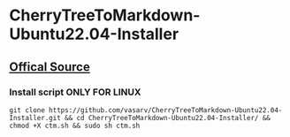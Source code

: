 # CherryTreeToMarkdown-Ubuntu22.04-Installer
## [Offical Source](https://gitlab.com/kibley/cherrytreetomarkdown)
### Install script ONLY FOR LINUX
  
    git clone https://github.com/vasarv/CherryTreeToMarkdown-Ubuntu22.04-Installer.git && cd CherryTreeToMarkdown-Ubuntu22.04-Installer/ && chmod +X ctm.sh && sudo sh ctm.sh
